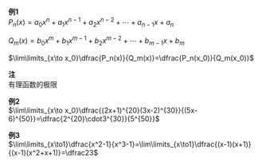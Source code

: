 **例1**  
$P_n(x)=a_0x^n+a_1x^{n-1}+a_2x^{n-2}+\cdots+a_{n-1}x+a_n$  
  
$Q_m(x)=b_0x^m+b_1x^{m-1}+b_2x^{m-2}+\cdots+b_{m-1}x+b_m$  
  
$\lim\limits_{x\to x_0}\dfrac{P_n(x)}{Q_m(x)}=\dfrac{P_n(x_0)}{Q_m(x_0)}$  
  
**注**  
有理函数的极限  
  
**例2**  
$\lim\limits_{x\to x_0}\dfrac{(2x+1)^{20}(3x-2)^{30}}{(5x-6)^{50}}=\dfrac{2^{20}\cdot3^{30}}{5^{50}}$  
  
**例3**  
$\lim\limits_{x\to1}\dfrac{x^2-1}{x^3-1}=\lim\limits_{x\to1}\dfrac{(x-1)(x+1)}{(x-1)(x^2+x+1)}=\dfrac23$  
